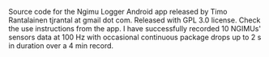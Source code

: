 Source code for the Ngimu Logger Android app released by Timo Rantalainen tjrantal at gmail dot com. Released with GPL 3.0 license. Check the use instructions from the app. I have successfully recorded 10 NGIMUs' sensors data at 100 Hz with occasional continuous package drops up to 2 s in duration over a 4 min record.